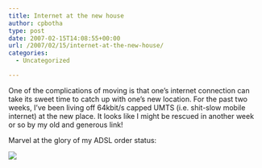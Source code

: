 ```yaml
---
title: Internet at the new house
author: cpbotha
type: post
date: 2007-02-15T14:08:55+00:00
url: /2007/02/15/internet-at-the-new-house/
categories:
  - Uncategorized

---
```

One of the complications of moving is that one&#8217;s internet connection can take its sweet time to catch up with one&#8217;s new location. For the past two weeks, I&#8217;ve been living off 64kbit/s capped UMTS (i.e. shit-slow mobile internet) at the new place. It looks like I might be rescued in another week or so by my old and generous link!

Marvel at the glory of my ADSL order status:

![][1]

 [1]: http://cpbotha.net/thingies/ipact_status_20070215.png
